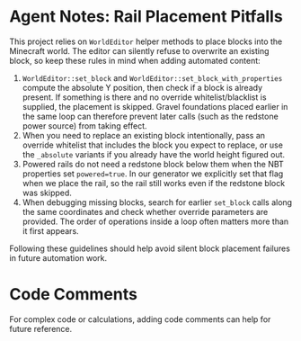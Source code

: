 # Agent Notes: Rail Placement Pitfalls

This project relies on `WorldEditor` helper methods to place blocks into the
Minecraft world. The editor can silently refuse to overwrite an existing block,
so keep these rules in mind when adding automated content:

1. `WorldEditor::set_block` and `WorldEditor::set_block_with_properties`
   compute the absolute Y position, then check if a block is already present.
   If something is there and no override whitelist/blacklist is supplied, the
   placement is skipped. Gravel foundations placed earlier in the same loop can
   therefore prevent later calls (such as the redstone power source) from
   taking effect.
2. When you need to replace an existing block intentionally, pass an override
   whitelist that includes the block you expect to replace, or use the
   `_absolute` variants if you already have the world height figured out.
3. Powered rails do not need a redstone block below them when the NBT
   properties set `powered=true`. In our generator we explicitly set that flag
   when we place the rail, so the rail still works even if the redstone block
   was skipped.
4. When debugging missing blocks, search for earlier `set_block` calls along
   the same coordinates and check whether override parameters are provided.
   The order of operations inside a loop often matters more than it first
   appears.

Following these guidelines should help avoid silent block placement failures in
future automation work.

# Code Comments

For complex code or calculations, adding code comments can help for future reference.

